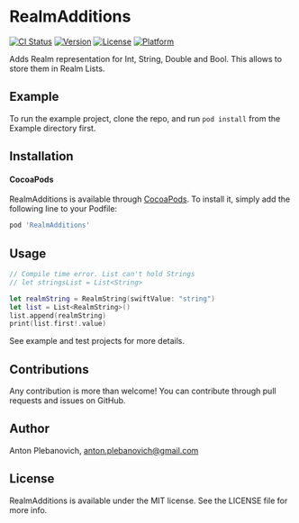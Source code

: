 # RealmAdditions

[![CI Status](http://img.shields.io/travis/anton-plebanovich/RealmAdditions.svg?style=flat)](https://travis-ci.org/anton-plebanovich/RealmAdditions)
[![Version](https://img.shields.io/cocoapods/v/RealmAdditions.svg?style=flat)](http://cocoapods.org/pods/RealmAdditions)
[![License](https://img.shields.io/cocoapods/l/RealmAdditions.svg?style=flat)](http://cocoapods.org/pods/RealmAdditions)
[![Platform](https://img.shields.io/cocoapods/p/RealmAdditions.svg?style=flat)](http://cocoapods.org/pods/RealmAdditions)

Adds Realm representation for Int, String, Double and Bool. This allows to store them in Realm Lists.

## Example

To run the example project, clone the repo, and run `pod install` from the Example directory first.

## Installation

#### CocoaPods

RealmAdditions is available through [CocoaPods](http://cocoapods.org). To install
it, simply add the following line to your Podfile:

```ruby
pod 'RealmAdditions'
```

## Usage

```swift
// Compile time error. List can't hold Strings
// let stringsList = List<String>

let realmString = RealmString(swiftValue: "string")
let list = List<RealmString>()
list.append(realmString)
print(list.first!.value)
```

See example and test projects for more details.

## Contributions

Any contribution is more than welcome! You can contribute through pull requests and issues on GitHub.

## Author

Anton Plebanovich, anton.plebanovich@gmail.com

## License

RealmAdditions is available under the MIT license. See the LICENSE file for more info.
